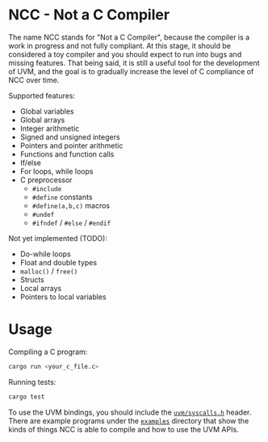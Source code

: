 # NCC - Not a C Compiler

The name NCC stands for "Not a C Compiler", because the compiler is a work in progress
and not fully compliant. At this stage, it should be considered a toy compiler and you
should expect to run into bugs and missing features. That being said, it is still
a useful tool for the development of UVM, and the goal is to gradually increase the
level of C compliance of NCC over time.

Supported features:
- Global variables
- Global arrays
- Integer arithmetic
- Signed and unsigned integers
- Pointers and pointer arithmetic
- Functions and function calls
- If/else
- For loops, while loops
- C preprocessor
  - `#include`
  - `#define` constants
  - `#define(a,b,c)` macros
  - `#undef`
  - `#ifndef` / `#else` / `#endif`

Not yet implemented (TODO):
- Do-while loops
- Float and double types
- `malloc()` / `free()`
- Structs
- Local arrays
- Pointers to local variables

# Usage

Compiling a C program:
```sh
cargo run <your_c_file.c>
```

Running tests:
```sh
cargo test
```

To use the UVM bindings, you should include the
[`uvm/syscalls.h`](include/uvm/syscalls.h) header.
There are example programs under the [`examples`](examples) directory
that show the kinds of things NCC is able to compile and how to use
the UVM APIs.

